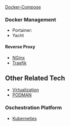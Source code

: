 [Docker-Compose](Docker-Compose.md)

### Docker Management
- Portainer:
- Yacht 

#### Reverse Proxy
- [NGinx](NGinx.md)
- [Traefik](Traefix.md)


## Other Related Tech
- [Virtualization](Virtualization.md)
- [PODMAN](PODMAN.md)

### Oschestration Platform

- [Kuberneties](Kuberneties.md)